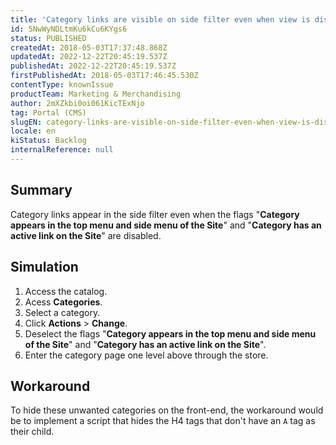 ```yaml
---
title: 'Category links are visible on side filter even when view is disabled'
id: 5NwWyNDLtmKu6kCu6KYgs6
status: PUBLISHED
createdAt: 2018-05-03T17:37:48.868Z
updatedAt: 2022-12-22T20:45:19.537Z
publishedAt: 2022-12-22T20:45:19.537Z
firstPublishedAt: 2018-05-03T17:46:45.530Z
contentType: knownIssue
productTeam: Marketing & Merchandising
author: 2mXZkbi0oi061KicTExNjo
tag: Portal (CMS)
slugEN: category-links-are-visible-on-side-filter-even-when-view-is-disabled
locale: en
kiStatus: Backlog
internalReference: null
---
```


## Summary

Category links appear in the side filter even when the flags "__Category appears in the top menu and side menu of the Site__" and "__Category has an active link on the Site__" are disabled.

## Simulation

1. Access the catalog.
2. Acess __Categories__.
3. Select a category.
4. Click __Actions__ > __Change__.
5. Deselect the flags "__Category appears in the top menu and side menu of the Site__" and "__Category has an active link on the Site__".
6. Enter the category page one level above through the store.

## Workaround

To hide these unwanted categories on the front-end, the workaround would be to implement a script that hides the H4 tags that don't have an `A` tag as their child.


